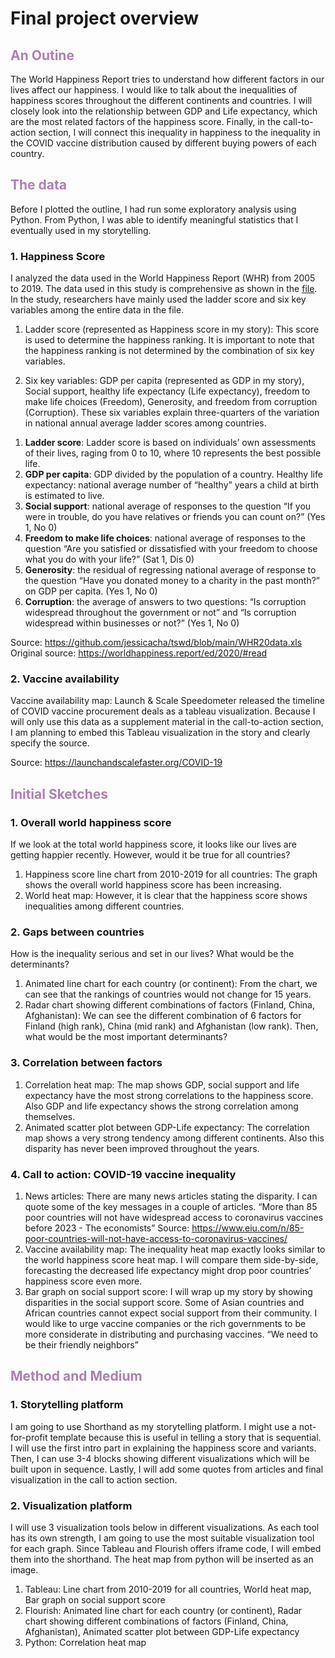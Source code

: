 # Final project overview
## <span style="color:#B07EB4">An Outine</span>
The World Happiness Report tries to understand how different factors in our lives affect our happiness. I would like to talk about the inequalities of happiness scores throughout the different continents and countries. I will closely look into the relationship between GDP and Life expectancy, which are the most related factors of the happiness score. Finally, in the call-to-action section, I will connect this inequality in happiness to the inequality in the COVID vaccine distribution caused by different buying powers of each country. 

## <span style="color:#B07EB4">The data</span>
Before I plotted the outline, I had run some exploratory analysis using Python. From Python, I was able to identify meaningful statistics that I eventually used in my storytelling. 

### 1. Happiness Score

I analyzed the data used in the World Happiness Report (WHR) from 2005 to 2019. The data used in this study is comprehensive as shown in the [file](https://github.com/jessicacha/tswd/blob/main/WHR20data.xls). In the study, researchers have mainly used the ladder score and six key variables among the entire data in the file. 

1. Ladder score (represented as Happiness score in my story): This score is used to determine the happiness ranking. It is important to note that the happiness ranking is not determined by the combination of six key variables. 

2. Six key variables: GDP per capita (represented as GDP in my story), Social support, healthy life expectancy (Life expectancy), freedom to make life choices (Freedom), Generosity, and freedom from corruption (Corruption). These six variables explain three-quarters of the variation in national annual average ladder scores among countries. 

1) **Ladder score**: Ladder score is based on individuals’ own assessments of their lives, raging from 0 to 10, where 10 represents the best possible life.
2) **GDP per capita**: GDP divided by the population of a country.
Healthy life expectancy: national average number of “healthy” years a child at birth is estimated to live.
3) **Social support**: national average of responses to the question “If you were in trouble, do you have relatives or friends you can count on?” (Yes 1, No 0)
4) **Freedom to make life choices**: national average of responses to the question “Are you satisfied or dissatisfied with your freedom to choose what you do with your life?” (Sat 1, Dis 0)
5) **Generosity**: the residual of regressing national average of response to the question “Have you donated money to a charity in the past month?” on GDP per capita. (Yes 1, No 0)
6) **Corruption**: the average of answers to two questions: “Is corruption widespread throughout the government or not” and “Is corruption widespread within businesses or not?” (Yes 1, No 0)

Source: https://github.com/jessicacha/tswd/blob/main/WHR20data.xls
Original source: https://worldhappiness.report/ed/2020/#read

### 2. Vaccine availability

Vaccine availability map: Launch & Scale Speedometer released the timeline of COVID vaccine procurement deals as a tableau visualization. Because I will only use this data as a supplement material in the call-to-action section, I am planning to embed this Tableau visualization in the story and clearly specify the source. 

Source: https://launchandscalefaster.org/COVID-19

## <span style="color:#B07EB4">Initial Sketches</span>

### 1. Overall world happiness score
If we look at the total world happiness score, it looks like our lives are getting happier recently. However, would it be true for all countries?
1) Happiness score line chart from 2010-2019 for all countries: The graph shows the overall world happiness score has been increasing. 
2) World heat map: However, it is clear that the happiness score shows inequalities among different countries.

### 2. Gaps between countries
How is the inequality serious and set in our lives? What would be the determinants? 
1) Animated line chart for each country (or continent): From the chart, we can see that the rankings of countries would not change for 15 years. 
2) Radar chart showing different combinations of factors (Finland, China, Afghanistan): We can see the different combination of 6 factors for Finland (high rank), China (mid rank) and Afghanistan (low rank). Then, what would be the most important determinants?

### 3. Correlation between factors
1) Correlation heat map: The map shows GDP, social support and life expectancy have the most strong correlations to the happiness score. Also GDP and life expectancy shows the strong correlation among themselves. 
2) Animated scatter plot between GDP-Life expectancy: The correlation map shows a very strong tendency among different continents. Also this disparity has never been improved throughout the years. 

### 4. Call to action: COVID-19 vaccine inequality
1) News articles: There are many news articles stating the disparity. I can quote some of the key messages in a couple of articles. 
“More than 85 poor countries will not have widespread access to coronavirus vaccines before 2023 - The economists”
Source: https://www.eiu.com/n/85-poor-countries-will-not-have-access-to-coronavirus-vaccines/
2) Vaccine availability map: The inequality heat map exactly looks similar to the world happiness score heat map. I will compare them side-by-side, forecasting the decreased life expectancy might drop poor countries’ happiness score even more. 
3) Bar graph on social support score: I will wrap up my story by showing disparities in the social support score. Some of Asian countries and African countries cannot expect social support from their community. I would like to urge vaccine companies or the rich governments to be more considerate in distributing and purchasing vaccines. “We need to be their friendly neighbors”

## <span style="color:#B07EB4">Method and Medium</span>

### 1. Storytelling platform
I am going to use Shorthand as my storytelling platform. I might use a not-for-profit template because this is useful in telling a story that is sequential. I will use the first intro part in explaining the happiness score and variants. Then, I can use 3-4 blocks showing different visualizations which will be built upon in sequence. Lastly, I will add some quotes from articles and final visualization in the call to action section. 

### 2. Visualization platform
I will use 3 visualization tools below in different visualizations. As each tool has its own strength, I am going to use the most suitable visualization tool for each graph. Since Tableau and Flourish offers iframe code, I will embed them into the shorthand. The heat map from python will be inserted as an image. 

1) Tableau: Line chart from 2010-2019 for all countries, World heat map, Bar graph on social support score
2) Flourish: Animated line chart for each country (or continent), Radar chart showing different combinations of factors (Finland, China, Afghanistan), Animated scatter plot between GDP-Life expectancy
3) Python: Correlation heat map
